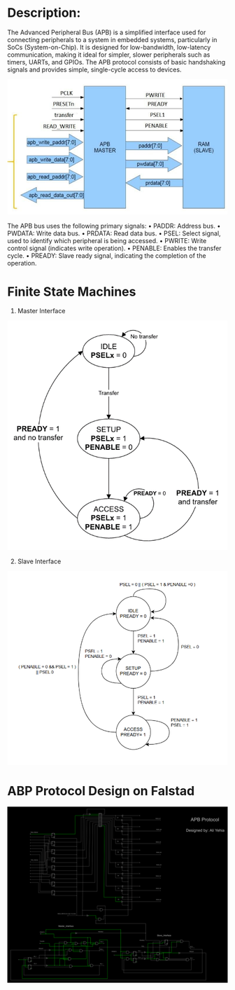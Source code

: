 # **Description:** 
The Advanced Peripheral Bus (APB) is a simplified interface used for connecting peripherals to a 
system in embedded systems, particularly in SoCs (System-on-Chip). It is designed for low-bandwidth, 
low-latency communication, making it ideal for simpler, slower peripherals such as timers, UARTs, and 
GPIOs. The APB protocol consists of basic handshaking signals and provides simple, single-cycle access 
to devices. 

![image](assets/APB.jpg)

The APB bus uses the following primary signals: 
• PADDR: Address bus. 
• PWDATA: Write data bus. 
• PRDATA: Read data bus. 
• PSEL: Select signal, used to identify which peripheral is being accessed. 
• PWRITE: Write control signal (indicates write operation). 
• PENABLE: Enables the transfer cycle. 
• PREADY: Slave ready signal, indicating the completion of the operation. 

# **Finite State Machines**

1.	Master Interface

![image](assets/Master_FSM.png)

2.	Slave Interface

![image](assets/Slave_FSM.png)


# **ABP Protocol Design on Falstad**

![image](assets/APB%20Protocol.png)